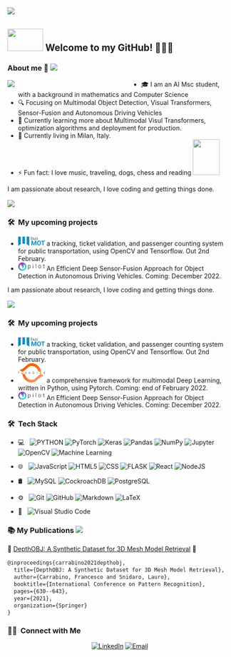 

<!--
**FrancescoCarrabino/FrancescoCarrabino** is a ✨ _special_ ✨ repository because its `README.md` (this file) appears on your GitHub profile.
-->
<img src="https://c.tenor.com/qA9u4ETE66MAAAAC/hello-there-kenobi.gif"/>

<h2> <img src="https://c.tenor.com/G01xSEkdm7EAAAAd/the-office-thank-you.gif" width="80" height="50" frameBorder="0" class="giphy-embed" allowFullScreen></img>  Welcome to my GitHub! 🚀🚀🚀</h2> 

### About me :crocodile: <img src="https://media.giphy.com/media/WUlplcMpOCEmTGBtBW/giphy.gif" width="30">

<img src="https://i.imgflip.com/1kpwve.jpg" align='left' width="300"/> 

- 🎓 I am an AI Msc student, with a background in mathematics and Computer Science 
- 🔍 Focusing on Multimodal Object Detection, Visual Transformers, Sensor-Fusion and Autonomous Driving Vehicles
-  🌱 Currently learning more about Multimodal Visul Transformers, optimization algorithms and deployment for production.
-  📍 Currently living in Milan, Italy.
- ⚡ Fun fact: I love music, traveling, dogs, chess and reading <img src="https://upload.wikimedia.org/wikipedia/commons/5/58/Dostoevskij_1872.jpg" width="60" height="80" frameBorder="0" class="giphy-embed" allowFullScreen></img>

I am passionate about research, I love coding and getting things done. 

 <img src="https://c.tenor.com/E4RpH1xX4bgAAAAC/cool-computer.gif" align="center"/>

<h3> 🛠 &nbsp;My upcoming projects</h3>

-  <img src="https://github.com/FrancescoCarrabino/FrancescoCarrabino/blob/main/busmot.png" width="60"/> a tracking, ticket validation, and passenger counting system for public transportation, using OpenCV and Tensorflow. Out 2nd February. 
- <img src="https://github.com/FrancescoCarrabino/FrancescoCarrabino/blob/main/o'pilot.png" width="60"/>  An Efficient Deep Sensor-Fusion Approach for Object Detection in Autonomous Driving Vehicles. Coming: December 2022.
 

I am passionate about research, I love coding and getting things done. 

 <img src="https://c.tenor.com/E4RpH1xX4bgAAAAC/cool-computer.gif" align="center"/>

<h3> 🛠 &nbsp;My upcoming projects</h3>

-  <img src="https://github.com/FrancescoCarrabino/FrancescoCarrabino/blob/main/busmot.png" width="60"/> a tracking, ticket validation, and passenger counting system for public transportation, using OpenCV and Tensorflow. Out 2nd February. 
- <img src="https://github.com/FrancescoCarrabino/FrancescoCarrabino/blob/main/fuzegrad.png" width="60"/> a comprehensive framework for multimodal Deep Learning, written in Python, using Pytorch. Coming: end of February 2022.
- <img src="https://github.com/FrancescoCarrabino/FrancescoCarrabino/blob/main/o'pilot.png" width="60"/>  An Efficient Deep Sensor-Fusion Approach for Object Detection in Autonomous Driving Vehicles. Coming: December 2022.
 
 <h3> 🛠 &nbsp;Tech Stack</h3>

- 💻 &nbsp;
  ![PYTHON](https://img.shields.io/badge/-Python-333333?style=flat&logo=python)
  ![PyTorch](https://img.shields.io/badge/PyTorch-%23EE4C2C.svg?style=flat-square&logo=PyTorch&logoColor=white)
  ![Keras](https://img.shields.io/badge/Keras-%23D00000.svg?style=flat-square&logo=Keras&logoColor=white)
  ![Pandas](https://img.shields.io/badge/pandas-%23150458.svg?style=flat-square&logo=pandas&logoColor=white)
  ![NumPy](https://img.shields.io/badge/numpy-%23013243.svg?style=flat-square&logo=numpy&logoColor=white)
  ![Jupyter](https://img.shields.io/badge/Jupyter-F37626?style=flat-square&logo=Jupyter&logoColor=white)
  ![OpenCV](https://img.shields.io/badge/-OpenCV-333333?style=flat&logo=OpenCV)
  ![Machine Learning](https://img.shields.io/badge/-ML-333333?style=flat&logo=ML)

- 🌐 &nbsp;
![JavaScript](https://img.shields.io/badge/javascript-%23323330.svg?style=flat-square&logo=javascript&logoColor=%23F7DF1E)
  ![HTML5](https://img.shields.io/badge/-HTML5-333333?style=flat&logo=HTML5)
  ![CSS](https://img.shields.io/badge/-CSS-333333?style=flat&logo=CSS3&logoColor=1572B6)
  ![FLASK](https://img.shields.io/badge/-Flask-333333?style=flat&logo=flask)
  ![React](https://img.shields.io/badge/react-%2320232a.svg?style=flat-square&logo=react&logoColor=%2361DAFB)
  ![NodeJS](https://img.shields.io/badge/node.js-6DA55F?style=flat-square&logo=node.js&logoColor=white)
- 🛢 &nbsp;
  ![MySQL](https://img.shields.io/badge/-MySQL-333333?style=flat&logo=mysql)
  ![CockroachDB](https://img.shields.io/badge/-MongoDB-333333?style=flat&logo=mongodb)
  ![PostgreSQL](https://img.shields.io/badge/-PostgreSQL-333333?style=flat&logo=postgresql)
 
- ⚙️ &nbsp;
  ![Git](https://img.shields.io/badge/-Git-333333?style=flat&logo=git)
  ![GitHub](https://img.shields.io/badge/-GitHub-333333?style=flat&logo=github)
  ![Markdown](https://img.shields.io/badge/-Markdown-333333?style=flat&logo=markdown)
  ![LaTeX](https://img.shields.io/badge/latex-%23008080.svg?style=flat-square&logo=latex&logoColor=white)
- 🔧 &nbsp;
  ![Visual Studio Code](https://img.shields.io/badge/-Visual%20Studio%20Code-333333?style=flat&logo=visual-studio-code&logoColor=007ACC)
  

<h3> 📚 My Publications <img src="https://c.tenor.com/vHwnKMZRZA0AAAAC/beaker-muppets.gif" height="40"/> </h3>

🐴 [DepthOBJ: A Synthetic Dataset for 3D Mesh Model Retrieval](https://link.springer.com/chapter/10.1007%2F978-3-030-68790-8_49?error=cookies_not_supported&code=fba8c1c6-69cb-4c96-84d7-1139ed1f9e3f)  🐴
```
@inproceedings{carrabino2021depthobj,
  title={DepthOBJ: A Synthetic Dataset for 3D Mesh Model Retrieval},
  author={Carrabino, Francesco and Snidaro, Lauro},
  booktitle={International Conference on Pattern Recognition},
  pages={630--643},
  year={2021},
  organization={Springer}
} 
```


  <h3> 🤝🏻 &nbsp;Connect with Me </h3>

<p align="center">
<a href="https://www.linkedin.com/in/francesco-carrabino/"><img alt="LinkedIn" src="https://img.shields.io/badge/LinkedIn -francesco carrabino-blue?style=flat-square&logo=linkedin"></a>
<a href="mailto:francesco.carrabino@gmail.com"><img alt="Email" src="https://img.shields.io/badge/Email-francesco.carrabino@gmail.com-blue?style=flat-square&logo=gmail"></a>
</p>


